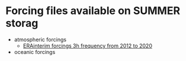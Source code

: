 # Forcing files available on SUMMER storag

- atmospheric forcings
  - [ERAinterim forcings 3h frequency from 2012 to 2020](https://github.com/sasip-climate/catalog-shared-data-SASIP/blob/main/forcings/ERAinterim-2012-2020-3h.md)
- oceanic forcings
